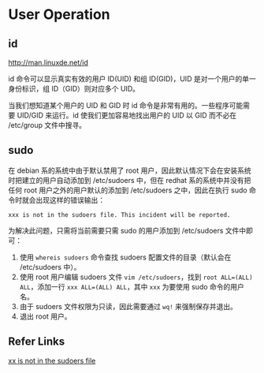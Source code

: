 
# User Operation

## id

http://man.linuxde.net/id

id 命令可以显示真实有效的用户 ID(UID) 和组 ID(GID)，UID 是对一个用户的单一身份标识，组 ID（GID）则对应多个 UID。

当我们想知道某个用户的 UID 和 GID 时 id 命令是非常有用的。一些程序可能需要 UID/GID 来运行。id 使我们更加容易地找出用户的 UID 以 GID 而不必在 /etc/group 文件中搜寻。

## sudo

在 debian 系的系统中由于默认禁用了 root 用户，因此默认情况下会在安装系统时把建立的用户自动添加到 /etc/sudoers 中，但在 redhat 系的系统中并没有把任何 root 用户之外的用户默认的添加到 /etc/sudoers 之中，因此在执行 sudo 命令时就会出现这样的错误输出：
```
xxx is not in the sudoers file. This incident will be reported.
```
为解决此问题，只需将当前需要只需 sudo 的用户添加到 /etc/sudoers 文件中即可：
1. 使用 `whereis sudoers` 命令查找 sudoers 配置文件的目录（默认会在 /etc/sudoers 中）。
1. 使用 root 用户编辑 sudoers 文件 `vim /etc/sudoers`，找到 `root ALL=(ALL) ALL`，添加一行 `xxx ALL=(ALL) ALL`，其中 `xxx` 为要使用 sudo 命令的用户名。
1. 由于 sudoers 文件权限为只读，因此需要通过 `wq!` 来强制保存并退出。
1. 退出 root 用户。

## Refer Links

[xx is not in the sudoers file](https://www.cnblogs.com/evasnowind/archive/2011/02/04/1949113.html)